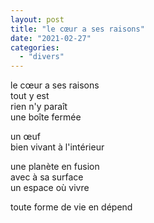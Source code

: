 ```yaml
---
layout: post
title: "le cœur a ses raisons"
date: "2021-02-27"
categories:
  - "divers"
---
```


le cœur a ses raisons  
tout y est  
rien n'y paraît  
une boîte fermée  

un œuf  
bien vivant à l'intérieur  

une planète en fusion  
avec à sa surface  
un espace où vivre

toute forme de vie en dépend
